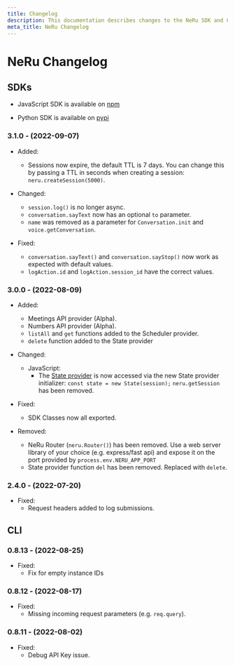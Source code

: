 ```yaml
---
title: Changelog
description: This documentation describes changes to the NeRu SDK and CLI
meta_title: NeRu Changelog
---
```


# NeRu Changelog


## SDKs

* JavaScript SDK is available on [npm](https://www.npmjs.com/package/neru-alpha)

* Python SDK is available on [pypi](https://pypi.org/project/nerualpha/)

### 3.1.0 - (2022-09-07)

* Added:
    * Sessions now expire, the default TTL is 7 days. You can change this by passing a TTL in seconds when creating a session: `neru.createSession(5000)`.

* Changed: 
    * `session.log()` is no longer async.
    * `conversation.sayText` now has an optional `to` parameter.
    * `name` was removed as a parameter for `Conversation.init` and `voice.getConversation`.

* Fixed:
    * `conversation.sayText()` and `conversation.sayStop()` now work as expected with default values.
    * `logAction.id` and `logAction.session_id` have the correct values.


### 3.0.0 - (2022-08-09)

* Added: 
    * Meetings API provider (Alpha).
    * Numbers API provider (Alpha).
    * `listAll` and `get` functions added to the Scheduler provider.
    * `delete` function added to the State provider

* Changed:
    * JavaScript: 
        * The [State provider](/neru/providers/state) is now accessed via the new State provider initializer: `const state = new State(session);`
        `neru.getSession` has been removed.

* Fixed:
    * SDK Classes now all exported.

* Removed:
    * NeRu Router (`neru.Router()`) has been removed. Use a web server library of your choice (e.g. express/fast api) and expose it on the port provided by `process.env.NERU_APP_PORT`
    * State provider function `del` has been removed. Replaced with `delete`.

### 2.4.0 - (2022-07-20)

* Fixed:
    * Request headers added to log submissions.

## CLI

### 0.8.13 - (2022-08-25)

* Fixed:
    * Fix for empty instance IDs

### 0.8.12 - (2022-08-17)

* Fixed: 
    * Missing incoming request parameters (e.g. `req.query`).

### 0.8.11 - (2022-08-02)

* Fixed: 
    * Debug API Key issue.